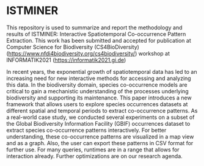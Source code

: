 # ISTMINER
This repository is used to summarize and report the methodology and results of ISTMINER: Interactive Spatiotemporal Co-occurrence
Pattern Extraction. This work has been submitted and accepted for publication at Computer Science for Biodiversity (CS4BioDiversity) (https://www.nfdi4biodiversity.org/cs4biodiversity/) workshop at INFORMATIK2021 (https://informatik2021.gi.de)

In recent years, the exponential growth of spatiotemporal data has led to an increasing need for new interactive methods for accessing and analyzing this data. In the biodiversity domain, species co-occurrence models are critical to gain a mechanistic understanding of the processes underlying biodiversity and supporting its maintenance. This paper introduces a new framework that allows users to explore species occurrences datasets at different spatial and temporal periods to extract co-occurrence patterns. As a real-world case study, we conducted several experiments on a subset of the Global Biodiversity Information Facility (GBIF) occurrences dataset to extract species co-occurrence patterns interactively. For better understanding, these co-occurrence patterns are visualized in a map view and as a graph. Also, the user can export these patterns in CSV format for further use. For many queries, runtimes are in a range that allows for interaction already. Further optimizations are on our research agenda.
